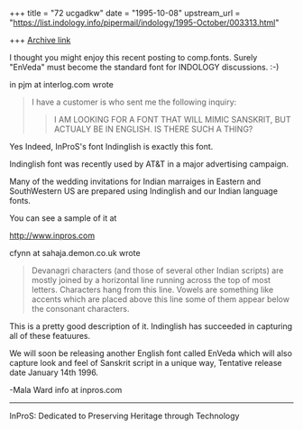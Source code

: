 +++
title = "72 ucgadkw"
date = "1995-10-08"
upstream_url = "https://list.indology.info/pipermail/indology/1995-October/003313.html"

+++
[Archive link](https://list.indology.info/pipermail/indology/1995-October/003313.html)

I thought you might enjoy this recent posting to comp.fonts.  Surely
"EnVeda" must become the standard font for INDOLOGY discussions. :-)

in <pjm-0210951440500001 at pjm.interlog.com> pjm at interlog.com wrote
>I have a customer is who sent me the following inquiry:
>>I AM LOOKING FOR A FONT THAT WILL MIMIC SANSKRIT, BUT ACTUALY BE IN 
>>ENGLISH. IS THERE SUCH A THING?
> 

Yes Indeed, InProS's font Indinglish is exactly this font.

Indinglish font was recently used by AT&T in a major advertising
campaign.

Many of the wedding invitations for Indian marraiges in Eastern and
SouthWestern US are prepared using Indinglish and our Indian language
fonts.

You can see a sample of it at

http://www.inpros.com

cfynn at sahaja.demon.co.uk wrote
>Devanagri  characters (and those of several other Indian
>scripts) are mostly joined by a horizontal line running across
>the top of most letters. Characters hang from this line.
>Vowels are something like accents which are placed above this
>line some of them appear below the consonant characters.

This is a pretty good description of it. Indinglish has succeeded in
capturing all of these featuures. 

We will soon be releasing another English font called EnVeda which
will also capture look and feel of Sanskrit script in a unique way,
Tentative release date January 14th 1996.

-Mala Ward
info at inpros.com

----------------------------------------------------------------------------
InProS: Dedicated to Preserving Heritage through Technology








